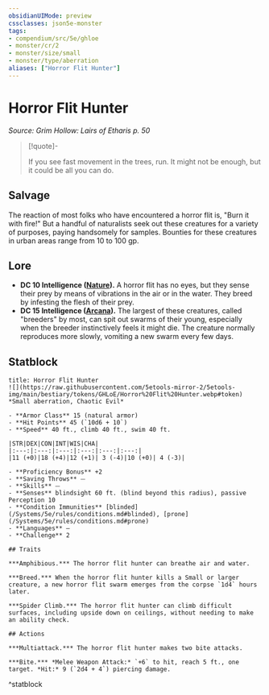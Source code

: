 ```yaml
---
obsidianUIMode: preview
cssclasses: json5e-monster
tags:
- compendium/src/5e/ghloe
- monster/cr/2
- monster/size/small
- monster/type/aberration
aliases: ["Horror Flit Hunter"]
---
```

# Horror Flit Hunter
*Source: Grim Hollow: Lairs of Etharis p. 50*  

> [!quote]-  
> 
> If you see fast movement in the trees, run. It might not be enough, but it could be all you can do.

## Salvage

The reaction of most folks who have encountered a horror flit is, "Burn it with fire!" But a handful of naturalists seek out these creatures for a variety of purposes, paying handsomely for samples. Bounties for these creatures in urban areas range from 10 to 100 gp.

## Lore

- **DC 10 Intelligence ([Nature](/Systems/5e/rules/skills.md#Nature)).** A horror flit has no eyes, but they sense their prey by means of vibrations in the air or in the water. They breed by infesting the flesh of their prey.  
- **DC 15 Intelligence ([Arcana](/Systems/5e/rules/skills.md#Arcana)).** The largest of these creatures, called "breeders" by most, can spit out swarms of their young, especially when the breeder instinctively feels it might die. The creature normally reproduces more slowly, vomiting a new swarm every few days.  

## Statblock

```ad-statblock
title: Horror Flit Hunter
![](https://raw.githubusercontent.com/5etools-mirror-2/5etools-img/main/bestiary/tokens/GHLoE/Horror%20Flit%20Hunter.webp#token)
*Small aberration, Chaotic Evil*

- **Armor Class** 15 (natural armor)
- **Hit Points** 45 (`10d6 + 10`)
- **Speed** 40 ft., climb 40 ft., swim 40 ft.

|STR|DEX|CON|INT|WIS|CHA|
|:---:|:---:|:---:|:---:|:---:|:---:|
|11 (+0)|18 (+4)|12 (+1)| 3 (-4)|10 (+0)| 4 (-3)|

- **Proficiency Bonus** +2
- **Saving Throws** ⏤
- **Skills** ⏤
- **Senses** blindsight 60 ft. (blind beyond this radius), passive Perception 10
- **Condition Immunities** [blinded](/Systems/5e/rules/conditions.md#blinded), [prone](/Systems/5e/rules/conditions.md#prone)
- **Languages** —
- **Challenge** 2

## Traits

***Amphibious.*** The horror flit hunter can breathe air and water.

***Breed.*** When the horror flit hunter kills a Small or larger creature, a new horror flit swarm emerges from the corpse `1d4` hours later.

***Spider Climb.*** The horror flit hunter can climb difficult surfaces, including upside down on ceilings, without needing to make an ability check.

## Actions

***Multiattack.*** The horror flit hunter makes two bite attacks.

***Bite.*** *Melee Weapon Attack:* `+6` to hit, reach 5 ft., one target. *Hit:* 9 (`2d4 + 4`) piercing damage.
```
^statblock